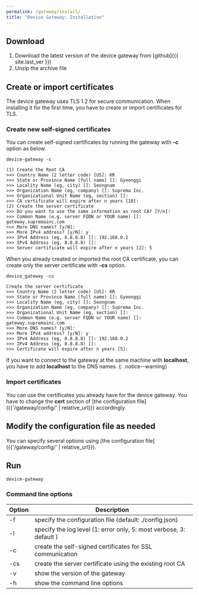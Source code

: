 ```yaml
---
permalink: /gateway/install/
title: "Device Gateway: Installation"
---
```


## Download

1. Download the latest version of the device gateway from [github]({{ site.last_ver }})
2. Unzip the archive file

## Create or import certificates

The device gateway uses TLS 1.2 for secure communication. When installing it for the first time, you have to create or import certificates for TLS. 

### Create new self-signed certificates

You can create self-signed certificates by running the gateway with __-c__ option as below.

```
device-gateway -c

(1) Create the Root CA
>>> Country Name (2 letter code) [US]: KR
>>> State or Province Name (full name) []: Gyeonggi
>>> Locality Name (eg, city) []: Seongnam
>>> Organization Name (eg, company) []: Suprema Inc.
>>> Organizational Unit Name (eg, section) []:
>>> CA certificate will expire after n years [10]:
(2) Create the server certificate
>>> Do you want to use the same information as root CA? [Y/n]:
>>> Common Name (e.g. server FQDN or YOUR name) []: gateway.supremainc.com
>>> More DNS names? [y/N]:
>>> More IPv4 address? [y/N]: y
>>> IPv4 Address (eg, 8.8.8.8) []: 192.168.0.2
>>> IPv4 Address (eg, 8.8.8.8) []:
>>> Server certificate will expire after n years [2]: 5
```

When you already created or imported the root CA certificate, you can create only the server certificate with __-cs__ option. 

```
device_gateway -cs

Create the server certificate
>>> Country Name (2 letter code) [US]: KR
>>> State or Province Name (full name) []: Gyeonggi
>>> Locality Name (eg, city) []: Seongnam
>>> Organization Name (eg, company) []: Suprema Inc.
>>> Organizational Unit Name (eg, section) []:
>>> Common Name (e.g. server FQDN or YOUR name) []: gateway.supremainc.com
>>> More DNS names? [y/N]:
>>> More IPv4 address? [y/N]: y
>>> IPv4 Address (eg, 8.8.8.8) []: 192.168.0.2
>>> IPv4 Address (eg, 8.8.8.8) []:
>>> Certificate will expire after n years [5]:
```

If you want to connect to the gateway at the same machine with __localhost__, you have to add __localhost__ to the DNS names.
{: .notice--warning}

### Import certificates

You can use the certificates you already have for the device gateway. You have to change the __cert__ section of [the configuration file]({{'/gateway/config/' | relative_url}}) accordingly.

## Modify the configuration file as needed

You can specify several options using [the configuration file]({{'/gateway/config/' | relative_url}}).  

## Run

```
device-gateway
```


### Command line options

| Option | Description |
| ------ | ----------- |
| -f     | specify the configuration file (default: ./config.json) |
| -l     | specify the log level (1: error only, 5: most verbose, 3: default ) |
| -c     | create the self-signed certificates for SSL communication | 
| -cs    | create the server certificate using the existing root CA | 
| -v     | show the version of the gateway |
| -h     | show the command line options | 